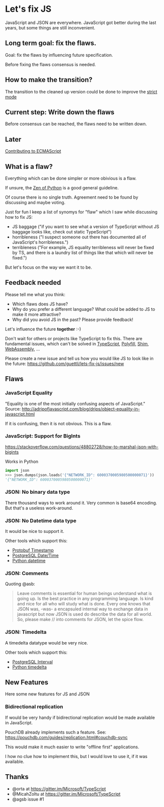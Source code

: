 # Let's fix JS

JavaScript and JSON are everywhere. JavaScript got better during the last years, but some things are still  inconvenient.

## Long term goal: fix the flaws.

Goal: fix the flaws by influencing future specification.

Before fixing the flaws consensus is needed.

## How to make the transition?

The transition to the cleaned up version could be done to improve the [strict mode](https://developer.mozilla.org/en-US/docs/Web/JavaScript/Reference/Strict_mode)

## Current step: Write down the flaws

Before consensus can be reached, the flaws need to be written down.

## Later

[Contributing to ECMAScript](https://github.com/tc39/ecma262/blob/master/CONTRIBUTING.md)

## What is a flaw?

Everything which can be done simpler or more obivious is a flaw. 

If unsure, the [Zen of Python](https://en.wikipedia.org/wiki/Zen_of_Python) is a good general guideline.

Of course there is no single truth. Agreement need to be found by discussing and maybe voting.

Just for fun I keep a list of synomys for "flaw" which I saw while discussing how to fix JS:

- JS baggage ("if you want to see what a version of TypeScript without JS baggage looks like, check out static TypeScript")
- horribleness ("I suspect someone out there has documented all of JavaScript's horribleness.")
- terribleness ("For example, JS equality terribleness will never be fixed by TS, and there is a laundry list of things like that which will never be fixed.")

But let's focus on the way we want it to be.

## Feedback needed

Please tell me what you think:

- Which flaws does JS have?
- Why do you prefer a different language? What could be added to JS to make it more attractive?
- Why did you avoid JS in the past? Please provide feedback!


Let's influence the future **together** :-)

Don't wait for others or projects like TypeScript to fix this. There are fundamental issues, which can't be solved in [TypeScript](https://en.wikipedia.org/wiki/TypeScript), [Polyfill](https://en.wikipedia.org/wiki/Polyfill_%28programming%29), [Shim](https://en.wikipedia.org/wiki/Shim_(computing)), [WebAssembly](https://en.wikipedia.org/wiki/WebAssembly), ...

Please create a new issue and tell us how you would like JS to look like in the future: https://github.com/guettli/lets-fix-js/issues/new

## Flaws

### JavaScript Equality
"Equality is one of the most initially confusing aspects of JavaScript." Source: http://adripofjavascript.com/blog/drips/object-equality-in-javascript.html

If it is confusing, then it is not obvious. This is a flaw.


### JavaScript: Support for BigInts

https://stackoverflow.com/questions/48802728/how-to-marshal-json-with-bigints

Works in Python
```python
import json
>>> json.dumps(json.loads('{"NETWORK_ID": 6000370005980500000071}'))
'{"NETWORK_ID": 6000370005980500000071}'
```

### JSON: No binary data type

There thousand ways to work around it. Very common is base64 encoding. But that's a useless work-around.

### JSON: No Datetime data type

It would be nice to support it.

Other tools which support this:

* [Protobuf Timestamp](https://developers.google.com/protocol-buffers/docs/reference/csharp/class/google/protobuf/well-known-types/timestamp)
* [PostgreSQL Date/Time](https://www.postgresql.org/docs/12/datatype-datetime.html#DATATYPE-DATETIME-INPUT)
* [Python datetime](https://docs.python.org/3/library/datetime.html#datetime-objects)

### JSON: Comments

Quoting @asb:

> Leave comments is essential for human beings understand what is going up.
> Is the best practice in any programming language.
> Is kind and nice for all who will study what is done.
> Every one knows that JSON was, -was- a encapsuled internal way to exchange data in javascript
> but now JSON is used do describe the data for all world.
> So, please make // into comments for JSON, let the spice flow.

### JSON: Timedelta

A timedelta datatype would be very nice.

Other tools which support this: 

* [PostgreSQL Interval](https://www.postgresql.org/docs/12/datatype-datetime.html#DATATYPE-INTERVAL-INPUT)
* [Python timedelta](https://docs.python.org/3/library/datetime.html#timedelta-objects)

## New Features

Here some new features for JS and JSON

### Bidirectional replication

If would be very handy if bidirectional replication would be made available in JavaScript.

PouchDB already implements such a feature. See: https://pouchdb.com/guides/replication.html#couchdb-sync

This would make it much easier to write "offline first" applications.

I how no clue how to implement this, but I would love to use it, if it was available.

## Thanks

- @orta at https://gitter.im/Microsoft/TypeScript
- @MicahZoltu at https://gitter.im/Microsoft/TypeScript
- @agsb issue #1
